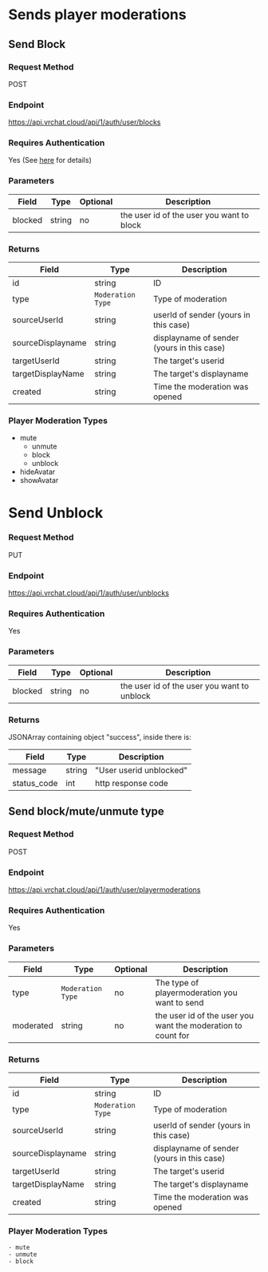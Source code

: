 
# Sends player moderations

##  Send Block

###  Request Method
POST

###  Endpoint
https://api.vrchat.cloud/api/1/auth/user/blocks

### Requires Authentication
Yes (See [here](/Authorization.md) for details)

### Parameters

Field | Type | Optional | Description
------|------|----------|------------
blocked | string | no | the user id of the user you want to block

### Returns

Field | Type | Description
------|------|------------
id | string | ID
type | `Moderation Type` | Type of moderation
sourceUserId | string | userId of sender (yours in this case)
sourceDisplayname | string | displayname of sender (yours in this case)
targetUserId | string | The target's userid
targetDisplayName | string | The target's displayname
created | string | Time the moderation was opened

### Player Moderation Types

  - mute
	- unmute
	- block
	- unblock
  - hideAvatar
  - showAvatar

# Send Unblock

### Request Method
PUT

### Endpoint
https://api.vrchat.cloud/api/1/auth/user/unblocks

###  Requires Authentication
Yes

### Parameters

Field | Type | Optional | Description
------|------|----------|------------
blocked | string | no | the user id of the user you want to unblock

###  Returns
JSONArray containing object "success", inside there is:

Field | Type | Description
------|------|------------
message | string | "User userid unblocked"
status_code | int | http response code

## Send block/mute/unmute type

### Request Method
POST

### Endpoint
https://api.vrchat.cloud/api/1/auth/user/playermoderations

### Requires Authentication
Yes

###  Parameters

Field | Type | Optional | Description
------|------|----------|------------
type  | `Moderation Type` | no | The type of playermoderation you want to send
moderated | string | no | the user id of the user you want the moderation to count for

### Returns

Field | Type | Description
------|------|------------
id | string | ID
type | `Moderation Type` | Type of moderation
sourceUserId | string | userId of sender (yours in this case)
sourceDisplayname | string | displayname of sender (yours in this case)
targetUserId | string | The target's userid
targetDisplayName | string | The target's displayname
created | string | Time the moderation was opened

### Player Moderation Types

    - mute
	- unmute
	- block
